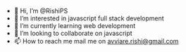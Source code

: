- 👋 Hi, I’m @RishiPS
- 👀 I’m interested in javascript full stack development
- 🌱 I’m currently learning web development
- 💞️ I’m looking to collaborate on javascript
- 📫 How to reach me mail me on avviare.rishi@gmail.com

<!---
RishiPS/RishiPS is a ✨ special ✨ repository because its `README.md` (this file) appears on your GitHub profile.
You can click the Preview link to take a look at your changes.
--->
